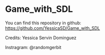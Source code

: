 # Game_with_SDL
You can find this repository in github:
https://github.com/YessicaSD/Game_with_SDL


Credits: Yessica Servin Dominguez 

Instragram: @randomgerbit


